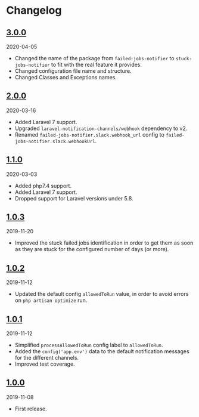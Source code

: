 # Changelog

## [3.0.0](https://github.com/Okipa/laravel-stuck-jobs-notifier/compare/2.0.0...3.0.0)

2020-04-05

* Changed the name of the package from `failed-jobs-notifier` to `stuck-jobs-notifier` to fit with the real feature it provides.
* Changed configuration file name and structure.
* Changed Classes and Exceptions names.

## [2.0.0](https://github.com/Okipa/laravel-stuck-jobs-notifier/compare/1.1.0...2.0.0)

2020-03-16

* Added Laravel 7 support.
* Upgraded `laravel-notification-channels/webhook` dependency to v2.
* Renamed `failed-jobs-notifier.slack.webhook_url` config to `failed-jobs-notifier.slack.webhookUrl`.

## [1.1.0](https://github.com/Okipa/laravel-stuck-jobs-notifier/compare/1.0.3...1.1.0)

2020-03-03

* Added php7.4 support.
* Added Laravel 7 support.
* Dropped support for Laravel versions under 5.8.

## [1.0.3](https://github.com/Okipa/laravel-stuck-jobs-notifier/compare/1.0.2...1.0.3)

2019-11-20

* Improved the stuck failed jobs identification in order to get them as soon as they are stuck for the configured number of days (or more).

## [1.0.2](https://github.com/Okipa/laravel-stuck-jobs-notifier/compare/1.0.1...1.0.2)

2019-11-12

* Updated the default config `allowedToRun` value, in order to avoid errors on `php artisan optimize` run.

## [1.0.1](https://github.com/Okipa/laravel-stuck-jobs-notifier/compare/1.0.0...1.0.1)

2019-11-12

* Simplified `processAllowedToRun` config label to `allowedToRun`.
* Added the `config('app.env')` data to the default notification messages for the different channels.
* Improved test coverage.

## [1.0.0](https://github.com/Okipa/laravel-stuck-jobs-notifier/releases/tag/1.0.0)

2019-11-08

* First release.

